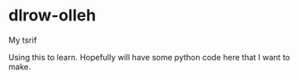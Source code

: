 # dlrow-olleh
My tsrif

Using this to learn.  Hopefully will have some python code here that I want to make.
